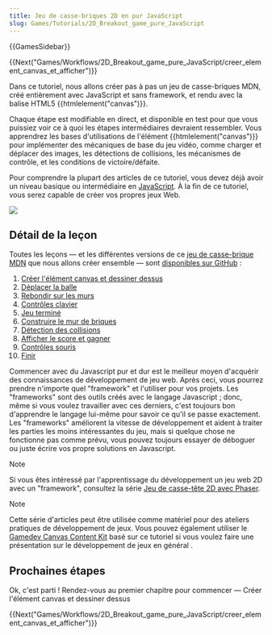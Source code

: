 ```yaml
---
title: Jeu de casse-briques 2D en pur JavaScript
slug: Games/Tutorials/2D_Breakout_game_pure_JavaScript
---
```


{{GamesSidebar}}

{{Next("Games/Workflows/2D_Breakout_game_pure_JavaScript/creer_element_canvas_et_afficher")}}

Dans ce tutoriel, nous allons créer pas à pas un jeu de casse-briques MDN, créé entièrement avec JavaScript et sans framework, et rendu avec la balise HTML5 {{htmlelement("canvas")}}.

Chaque étape est modifiable en direct, et disponible en test pour que vous puissiez voir ce à quoi les étapes intermédiaires devraient ressembler. Vous apprendrez les bases d'utilisations de l'élément {{htmlelement("canvas")}} pour implémenter des mécaniques de base du jeu vidéo, comme charger et déplacer des images, les détections de collisions, les mécanismes de contrôle, et les conditions de victoire/défaite.

Pour comprendre la plupart des articles de ce tutoriel, vous devez déjà avoir un niveau basique ou intermédiaire en [JavaScript](/fr/docs/Learn/Getting_started_with_the_web/JavaScript_basics). À la fin de ce tutoriel, vous serez capable de créer vos propres jeux Web.

![](mdn-breakout-gameplay.png)

## Détail de la leçon

Toutes les leçons — et les différentes versions de ce [jeu de casse-brique MDN](http://breakout.enclavegames.com/lesson10.html) que nous allons créer ensemble — sont [disponibles sur GitHub](https://github.com/end3r/Canvas-gamedev-workshop) :

1. [Créer l'élément canvas et dessiner dessus](/fr/docs/Games/Tutorials/2D_Breakout_game_pure_JavaScript/Create_the_Canvas_and_draw_on_it)
2. [Déplacer la balle](/fr/docs/Games/Tutorials/2D_Breakout_game_pure_JavaScript/Move_the_ball)
3. [Rebondir sur les murs](/fr/docs/Games/Tutorials/2D_Breakout_game_pure_JavaScript/Bounce_off_the_walls)
4. [Contrôles clavier](/fr/docs/Games/Tutorials/2D_Breakout_game_pure_JavaScript/Paddle_and_keyboard_controls)
5. [Jeu terminé](/fr/docs/Games/Tutorials/2D_Breakout_game_pure_JavaScript/Game_over)
6. [Construire le mur de briques](/fr/docs/Games/Tutorials/2D_Breakout_game_pure_JavaScript/Build_the_brick_field)
7. [Détection des collisions](/fr/docs/Games/Tutorials/2D_Breakout_game_pure_JavaScript/Collision_detection)
8. [Afficher le score et gagner](/fr/docs/Games/Tutorials/2D_Breakout_game_pure_JavaScript/Track_the_score_and_win)
9. [Contrôles souris](/fr/docs/Games/Tutorials/2D_Breakout_game_pure_JavaScript/Mouse_controls)
10. [Finir](/fr/docs/Games/Tutorials/2D_Breakout_game_pure_JavaScript/Finishing_up)

Commencer avec du Javascript pur et dur est le meilleur moyen d'acquérir des connaissances de développement de jeu web. Après ceci, vous pourrez prendre n'importe quel "framework" et l'utiliser pour vos projets. Les "frameworks" sont des outils créés avec le langage Javascript ; donc, même si vous voulez travailler avec ces derniers, c'est toujours bon d'apprendre le langage lui-même pour savoir ce qu'il se passe exactement. Les "frameworks" améliorent la vitesse de développement et aident à traiter les parties les moins intéressantes du jeu, mais si quelque chose ne fonctionne pas comme prévu, vous pouvez toujours essayer de déboguer ou juste écrire vos propre solutions en Javascript.

> [!NOTE]
> Si vous êtes intéressé par l'apprentissage du développement un jeu web 2D avec un "framework", consultez la série [Jeu de casse-tête 2D avec Phaser](/fr/docs/Games/Tutorials/2D_breakout_game_Phaser).

> [!NOTE]
> Cette série d'articles peut être utilisée comme matériel pour des ateliers pratiques de développement de jeux. Vous pouvez également utiliser le [Gamedev Canvas Content Kit](https://github.com/end3r/Gamedev-Canvas-Content-Kit) basé sur ce tutoriel si vous voulez faire une présentation sur le développement de jeux en général .

## Prochaines étapes

Ok, c'est parti&nbsp;! Rendez-vous au premier chapitre pour commencer — Créer l'élément canvas et dessiner dessus

{{Next("Games/Workflows/2D_Breakout_game_pure_JavaScript/creer_element_canvas_et_afficher")}}
